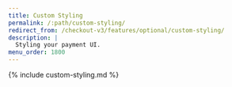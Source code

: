 ```yaml
---
title: Custom Styling
permalink: /:path/custom-styling/
redirect_from: /checkout-v3/features/optional/custom-styling/
description: |
  Styling your payment UI.
menu_order: 1800
---
```


{% include custom-styling.md %}
